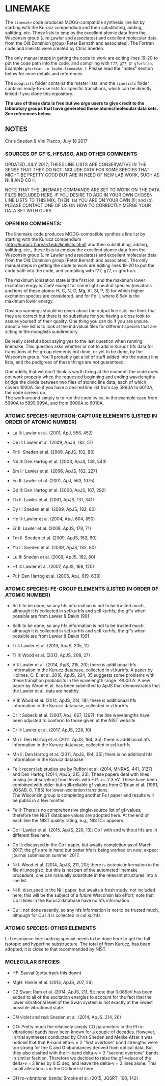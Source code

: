 # LINEMAKE

The `linemake` code produces MOOG-compatible synthesis line list by starting 
with the Kurucz compendium and then substituting, adding, splitting, etc.
These lists to employ the excellent atomic data from the Wisconsin group
(Jim Lawler and associates) and excellent molecular data from the Old
Dominion group (Peter Bernath and associates).  The Fortran code and linelists 
were created by Chris Sneden.

The only manual steps in getting the code to work are editing lines 19-20 to 
put the code path into the code, and compiling with `f77`, `g77`, or `gfortran`.
Example: `gfortran -o lmake linemake.f`. Please read the "notes" section below for more details and references.

The `mooglists` folder contains the master lists, and the `linelists` folder contains
ready-to-use lists for specific transitions, which can be directly linked if
you clone this repository.

**The use of these data is free but we urge users to give credit to the laboratory groups 
that have generated these atomic/molecular data sets. See references below.**

## NOTES

Chris Sneden & Vini Placco, July 18 2017

### SOURCES OF GF'S, HFS/ISO, AND OTHER COMMENTS 

UPDATED JULY 2017; THESE LINE LISTS ARE CONSERVATIVE IN THE SENSE THAT THEY
     DO NOT INCLUDE DATA FOR SOME SPECIES THAT MIGHT BE PRETTY GOOD BUT ARE
     IN NEED OF NEW LAB WORK, SUCH AS NI II AND CO II.

NOTE THAT THE LINEMAKE COMMANDS ARE SET TO WORK ON THE DATA FILES INCLUDED HERE.
     IF YOU DESIRE TO ADD IN YOUR OWN CHOSEN LINE LISTS TO THIS MIX, THEN:
     (a) YOU ARE ON YOUR OWN (!); and (b) PLEASE CONTACT ONE OF US ON HOW TO
     CORRECTLY MERGE YOUR DATA SET WITH OURS.

### OPENING COMMENTS:

The linemake code produces MOOG-compatible synthesis line list by starting 
with the Kurucz compendium (http://kurucz.harvard.edu/linelists.html)
and then substituting, adding, splitting, etc., these lists to employ 
the excellent atomic data from the Wisconsin group (Jim Lawler 
and associates) and excellent molecular data from the Old Dominion 
group (Peter Bernath and associates).  The only manual steps
in getting the code to work are editing lines 19-20 to put the code path
into the code, and compiling with f77, g77, or gfortran.

The maximum ionization state is the first ion, and the maximum lower
excitation enrgy is 7.5eV except for some light neutral species (neuatrals
and ions of these atoms: H, C, N, O, Mg, Al, Si, P, S) for which higher 
excitation species are considered, and for Fe II, where 8.5eV is the maximum 
lower energy.

Obvious warnings should be given about the output line lists:  we think that
they are correct but there is no substitute for you having a close look to
assure yourself of their quality.  One thing you can do if you are unsure
about a line list is to look at the individual files for different species
that are sitting in the mooglists subdirectory.

Be really careful about saying yes to the last question when running linemake.
This question asks whether or not to add in Kurucz hfs data for transitions of
Fe-group elements not done, or yet to be done, by the Wisconsin group.
You'll probably get a lot of stuff added into the output line lists, and
the pedigrees of these things are not guaranteed.

One oddity that we don't think is worth fixing at the moment:  the code does 
not work properly when the requested beginning and ending wavelengths bridge the 
divide between two files of atomic line data, each of which covers 1000A. So 
if you have a desired line list from say 5990A to 6010A, the code screws up.  
The work-around simply is to run the code twice, in the example case from 
5990A to 5999.999A, and from 6000A to 6010A.


### ATOMIC SPECIES: NEUTRON-CAPTURE ELEMENTS (LISTED IN ORDER OF ATOMIC NUMBER)

* La II:  Lawler et al. (2001, ApJ, 556, 452)

* Ce II:  Lawler et al. (2009, ApJS, 182, 51)

* Pr II:  Sneden et al. (2009, ApJS, 182, 80)

* Nd II:  Den Hartog et al. (2003, ApJS, 148, 543)

* Sm II:  Lawler et al. (2006, ApJS, 162, 227)

* Eu II:  Lawler et al. (2001, ApJ, 563, 1075)

* Gd II:  Den Hartog et al. (2006, ApJS, 167, 292)

* Tb II:  Lawler et al. (2001, ApJS, 137, 341)

* Dy II:  Sneden et al. (2009, ApJS, 182, 80) 

* Ho II:  Lawler et al. (2004, ApJ, 604, 850)

* Er II:  Lawler et al. (2008, ApJS, 178, 71)

* Tm II:  Sneden et al. (2009, ApJS, 182, 80) 

* Yb II:  Sneden et al. (2009, ApJS, 182, 80) 

* Lu II:  Sneden et al. (2009, ApJS, 182, 80) 

* Hf II:  Lawler et al. (2007, ApJS, 169, 120)

* Pt I:   Den Hartog et al. (2005, ApJ, 619, 639)


### ATOMIC SPECIES: FE-GROUP ELEMENTS (LISTED IN ORDER OF ATOMIC NUMBER)

* Sc I:   to be done, so any hfs information is not to be trusted much,
although it is collected in scI.kurhfs and scII.kurhfs; the gf's when
possible are from Lawler & Dakin 1991

* ScII:  to be done, so any hfs information is not to be trusted much,
although it is collected in scI.kurhfs and scII.kurhfs; the gf's when
possible are from Lawler & Dakin 1991

* Ti I:   Lawler et al. (2013, ApJS, 205, 11)

* Ti II:  Wood et al. (2013, ApJS, 208, 27) 

* V I:    Lawler et al. (2014, ApjS, 215, 20); there is additionaal hfs
information in the Kurucz database, collected in vI.kurhfs. A paper by 
Holmes, C. E. et al. 2016, ApJS, 224, 35 suggests some problems
with these transition probabilits in the wavelength range >9000 A.
A new paper by Wood et al. has been submitted to ApJS that demonstrates 
that the Lawler et al. data are healthy.

* V II:   Wood et al. (2014, ApJS, 214, 18); there is additionaal hfs
information in the Kurucz database, collected in vI.kurhfs

* Cr I:   Sobeck et al. (2007, ApJ, 667, 1267); the line wavelengths have
been adjusted to conform to those given at the NIST website

* Cr II:  Lawler et al. (2017, ApJS, 228, 10).

* Mn I:   Den Hartog et al. (2011, ApJS, 194, 35); there is additionaal hfs
information in the Kurucz database, collected in scI.kurhfs

* Mn II:  Den Hartog et al. (2011, ApJS, 194, 35); there is no additionl
hfs information in the Kurucz database

* Fe I:   recent lab studies are by Ruffoni et al. (2014, MNRAS, 441, 3127)
and Den Hartog (2014, ApJS, 215, 23).  These papers deal with lines
arising (in absorption) from levels with E.P. >~ 2.3 eV.  These have
been combined with older-but-still-reliable gf values from
O'Brian et al. (1991, JOSAB, 8, 1185) for lower-excitation transitions.  
The Wisconsin group is completing another Fe I paper and results will 
be public in a few months.

* Fe II:  There is no comprehensive single-source list of gf-values;
therefore the NIST database values are adopted here.  At the end of each
line the NIST quality rating, e.g., NISTC+ appears. 

* Co I:   Lawler et al. (2015, ApJS, 220, 13); Co I with and without hfs
are in different files here.

* Co II:  discussed in the Co I paper, but awaits completion as of March 2017;
the gf's are in hand but better hfs is being worked on now; expect 
journal submission summer 2017.

* Ni I:   Wood et al. (2014, ApJS, 211, 20); there is isotopic information 
in the file niI.moogiso, but this is not part of the autometed linemake 
procedure; one can manually substitute in the relevant structures into 
a line list.

* Ni II:  discussed in the Ni I paper, but awaits a fresh study; not included
here; this will be the subject of a future Wisconsin lab effort; note that
Co II lines in the Kurucz database have no hfs information.

* Cu I:  not done recently, so any hfs information is not to be trusted much,
although for Cu I it is collected in cuI.kurhfs


### ATOMIC SPECIES: OTHER ELEMENTS

Li I resonance line:  nothing special needs to be done here to get the
full isotopic and hyperfine substructure.  The total gf from Kurucz, 
has been adopted; it is close to that recommended by NIST.


### MOLECULAR SPECIES:

* HF: Sauval (gotta track this down)

* MgH:  Hinkle et al. (2013, ApJS, 207, 26)

* C2 Swan:  Ram et al. (2014, ApJS, 211, 5); note that 0.089eV has been added
to all of the excitation energies to account for the fact that the lower
vibrational level of the Swan system is not exactly at the lowest possible
vibrational state.

* CN violet and red:  Sneden et al. (2014, ApJS, 214, 26)

* CO:   Pretty much the relatively simply CO parameters in the IR ro-vibrational
bands have been known for a couple of decades.  However, in trial syntheses
conducted by Chris Sneden and Melike Afsar it was noticed that that K-band 
elta-v = 2 "first overtone" band strengths were too strong for the C and O 
abundances derived from optical data.  But they also clashed with the H-band
delta-v = 3 "second overtone" bands in similar fashion.  Therefore we decided
to raise the gf-values of the delta-v = 2 lines by 0.15 dex, and leave the
delta-v = 3 lines alone.  This small alteration is in the CO line list here.

* OH ro-vibrational bands:  Brooke et al. (2015, JQSRT, 168, 142)
